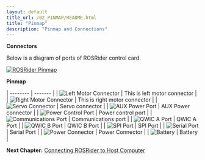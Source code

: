 ```yaml
---
layout: default
title_url: /02_PINMAP/README.html
title: "Pinmap"
description: "Pinmap and Connections"
---
```


**Connectors**

Below is a diagram of ports of ROSRider control card.  
  
[![ROSRider Pinmap](../images/ROSRider4D_portmap.png)](https://acada.dev/products)

**Pinmap**

| -------- | ------- |
| ![Left Motor Connector](../images/d_left_motor.png) | This is left motor connector |
| ![Right Motor Connector](../images/d_right_motor.png) | This is right motor connector |
| ![Servo Connector](../images/d_servo_port.png) | Servo connector |
| ![AUX Power Port](../images/d_aux_power.png) | AUX Power connector |
| ![Power Control Port](../images/d_power_control_port.png) | Power control port |
| ![Communications Port](../images/d_comm_port.png) | Communications port |
| ![QWIC A Port](../images/d_qwic_a.png) | QWIC A Port |
| ![QWIC B Port](../images/d_qwic_b.png) | QWIC B Port |
| ![SPI Port](../images/d_spi_port.png) | SPI Port |
| ![Serial Port](../images/d_serial_port.png) | Serial Port |
| ![Power Connector](../images/d_xt30.png) | Power Connector |
| ![Battery](../images/d_battery.png) | Battery |


__Next Chapter:__ [Connecting ROSRider to Host Computer](../03_CONNECT/README.md)